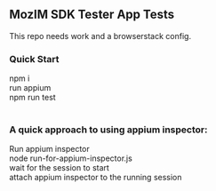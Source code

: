 ## MozIM SDK Tester App Tests

This repo needs work and a browserstack config. 

### Quick Start<br/>
npm i<br/>
run appium<br/>
npm run test<br/>
<br/>
### A quick approach to using appium inspector:<br/>
Run appium inspector<br/>
node run-for-appium-inspector.js<br/>
wait for the session to start<br/>
attach appium inspector to the running session<br/>

